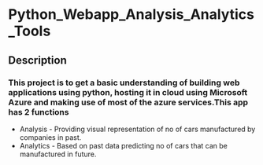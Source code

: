 # Python_Webapp_Analysis_Analytics_Tools

## Description

### This project is to get a basic understanding of building web applications using python, hosting it in cloud using Microsoft Azure and making use of most of the azure services.This app has 2 functions 
* Analysis - Providing visual representation of no of cars manufactured by companies in past.
* Analytics - Based on past data predicting no of cars that can be manufactured in future.

